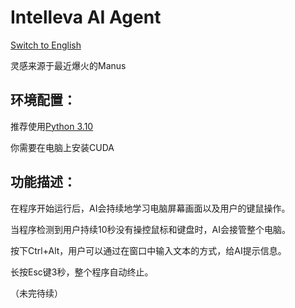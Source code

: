 # Intelleva AI Agent
[Switch to English](https://github.com/EBmddQaKd4l07nugeT7UjWIMn/Intelleva-AI-Agent/blob/main/README_EN.md)

灵感来源于最近爆火的Manus

## 环境配置：

推荐使用[Python 3.10](https://www.python.org/downloads/release/python-3100/)

你需要在电脑上安装CUDA

## 功能描述：

在程序开始运行后，AI会持续地学习电脑屏幕画面以及用户的键鼠操作。

当程序检测到用户持续10秒没有操控鼠标和键盘时，AI会接管整个电脑。

按下Ctrl+Alt，用户可以通过在窗口中输入文本的方式，给AI提示信息。

长按Esc键3秒，整个程序自动终止。

（未完待续）
